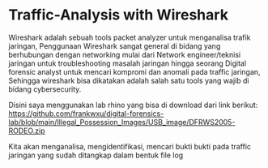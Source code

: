 # Traffic-Analysis with Wireshark

Wireshark adalah sebuah tools packet analyzer untuk menganalisa trafik jaringan, Penggunaan Wireshark sangat general di bidang yang berhubungan dengan networking mulai dari Network engineer/teknisi jaringan untuk troubleshooting masalah jaringan hingga seorang Digital forensic analyst untuk mencari kompromi dan anomali pada traffic jaringan, Sehingga wireshark bisa dikatakan adalah salah satu tools yang wajib di bidang cybersecurity.    

Disini saya menggunakan lab rhino yang bisa di download dari link berikut:
https://github.com/frankwxu/digital-forensics-lab/blob/main/Illegal_Possession_Images/USB_image/DFRWS2005-RODEO.zip

Kita akan menganalisa, mengidentifikasi, mencari bukti bukti pada traffic jaringan yang sudah ditangkap dalam bentuk file log
